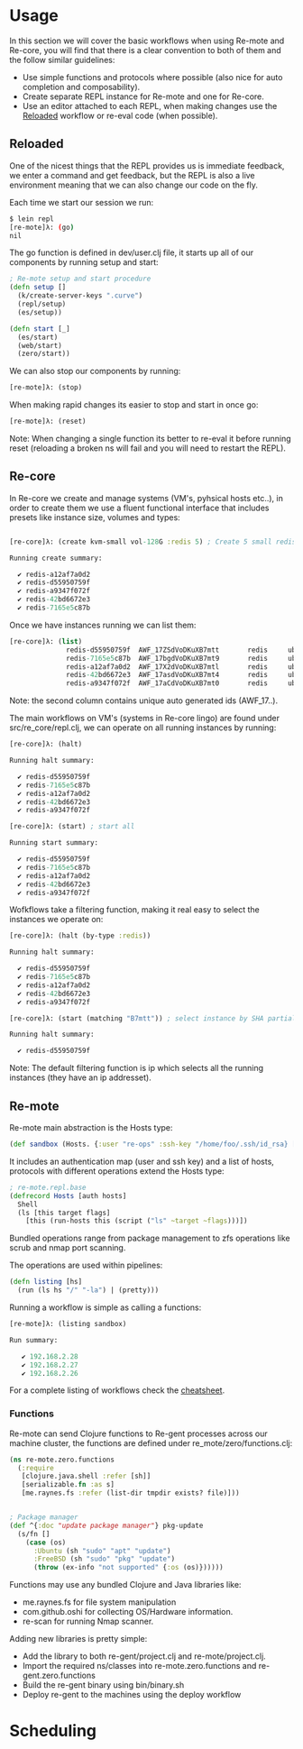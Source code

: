 # Usage

In this section we will cover the basic workflows when using Re-mote and Re-core, you will find that there is a clear convention to both of them and the follow similar guidelines:

* Use simple functions and protocols where possible (also nice for auto completion and composability).
* Create separate REPL instance for Re-mote and one for Re-core.
* Use an editor attached to each REPL, when making changes use the [Reloaded](operating/README.md#reloading) workflow or re-eval code (when possible).

## Reloaded
One of the nicest things that the REPL provides us is immediate feedback, we enter a command and get feedback, but the REPL is also a live environment meaning that we can also change our code on the fly.

Each time we start our session we run:

```bash
$ lein repl
[re-mote]λ: (go)
nil
```

The go function is defined in dev/user.clj file, it starts up all of our components by running setup and start:


```clojure
; Re-mote setup and start procedure
(defn setup []
  (k/create-server-keys ".curve")
  (repl/setup)
  (es/setup))

(defn start [_]
  (es/start)
  (web/start)
  (zero/start))

```

We can also stop our components by running:

```clojure
[re-mote]λ: (stop)
```

When making rapid changes its easier to stop and start in once go:

```clojure
[re-mote]λ: (reset)
```

Note: When changing a single function its better to re-eval it before running reset (reloading a broken ns will fail and you will need to restart the REPL).

## Re-core

In Re-core we create and manage systems (VM's, pyhsical hosts etc..), in order to create them we use a fluent functional interface that includes presets like instance size, volumes and types:

```clojure

[re-core]λ: (create kvm-small vol-128G :redis 5) ; Create 5 small redis instances with a 128G Volume

Running create summary:

  ✔ redis-a12af7a0d2
  ✔ redis-d55950759f
  ✔ redis-a9347f072f
  ✔ redis-42bd6672e3
  ✔ redis-7165e5c87b
```

Once we have instances running we can list them:

```clojure
[re-core]λ: (list)
              redis-d55950759f  AWF_17ZSdVoDKuXB7mtt       redis     ubuntu-16.04  192.168.122.142
              redis-7165e5c87b  AWF_17bgdVoDKuXB7mt9       redis     ubuntu-16.04  192.168.122.209
              redis-a12af7a0d2  AWF_17X2dVoDKuXB7mtl       redis     ubuntu-16.04  192.168.122.147
              redis-42bd6672e3  AWF_17asdVoDKuXB7mt4       redis     ubuntu-16.04  192.168.122.196
              redis-a9347f072f  AWF_17aCdVoDKuXB7mt0       redis     ubuntu-16.04  192.168.122.14
```

Note: the second column contains unique auto generated ids (AWF_17..).


The main workflows on VM's (systems in Re-core lingo) are found under src/re_core/repl.clj, we can operate on all running instances by running:

```clojure
[re-core]λ: (halt)

Running halt summary:

  ✔ redis-d55950759f
  ✔ redis-7165e5c87b
  ✔ redis-a12af7a0d2
  ✔ redis-42bd6672e3
  ✔ redis-a9347f072f

[re-core]λ: (start) ; start all

Running start summary:

  ✔ redis-d55950759f
  ✔ redis-7165e5c87b
  ✔ redis-a12af7a0d2
  ✔ redis-42bd6672e3
  ✔ redis-a9347f072f
```

Wofkflows take a filtering function, making it real easy to select the instances we operate on:

```clojure
[re-core]λ: (halt (by-type :redis))

Running halt summary:

  ✔ redis-d55950759f
  ✔ redis-7165e5c87b
  ✔ redis-a12af7a0d2
  ✔ redis-42bd6672e3
  ✔ redis-a9347f072f

[re-core]λ: (start (matching "B7mtt")) ; select instance by SHA partial matching (git style)

Running halt summary:

  ✔ redis-d55950759f

```


Note: The default filtering function is ip which selects all the running instances (they have an ip addresset).


## Re-mote

Re-mote main abstraction is the Hosts type:

```clojure
(def sandbox (Hosts. {:user "re-ops" :ssh-key "/home/foo/.ssh/id_rsa} ["192.168.2.28" "192.168.2.26" "192.168.2.27"]))
```

It includes an authentication map (user and ssh key) and a list of hosts, protocols with different operations extend the Hosts type:

```clojure
; re-mote.repl.base
(defrecord Hosts [auth hosts]
  Shell
  (ls [this target flags]
    [this (run-hosts this (script ("ls" ~target ~flags)))])
```

Bundled operations range from package management to zfs operations like scrub and nmap port scanning.

The operations are used within pipelines:

```clojure
(defn listing [hs]
  (run (ls hs "/" "-la") | (pretty)))
```

Running a workflow is simple as calling a functions:

```clojure
[re-mote]λ: (listing sandbox)

Run summary:

   ✔ 192.168.2.28
   ✔ 192.168.2.27
   ✔ 192.168.2.26

```

For a complete listing of workflows check the [cheatsheet]().

### Functions
Re-mote can send Clojure functions to Re-gent processes across our machine cluster, the functions are defined under re_mote/zero/functions.clj: 

```clojure
(ns re-mote.zero.functions
  (:require
   [clojure.java.shell :refer [sh]]
   [serializable.fn :as s]
   [me.raynes.fs :refer (list-dir tmpdir exists? file)]))


; Package manager
(def ^{:doc "update package manager"} pkg-update
  (s/fn []
    (case (os)
      :Ubuntu (sh "sudo" "apt" "update")
      :FreeBSD (sh "sudo" "pkg" "update")
      (throw (ex-info "not supported" {:os (os)})))))
```

Functions may use any bundled Clojure and Java libraries like:

* me.raynes.fs for file system manipulation
* com.github.oshi for collecting OS/Hardware information.
* re-scan for running Nmap scanner.

Adding new libraries is pretty simple:

* Add the library to both re-gent/project.clj and re-mote/project.clj.
* Import the required ns/classes into re-mote.zero.functions and re-gent.zero.functions 
* Build the re-gent binary using bin/binary.sh
* Deploy re-gent to the machines using the deploy workflow

# Scheduling
